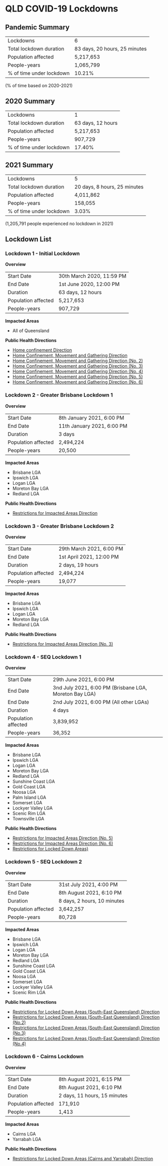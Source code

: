 # QLD COVID-19 Lockdowns

## Pandemic Summary

|   |   |
|---|---|
Lockdowns | 6
Total lockdown duration | 83 days, 20 hours, 25 minutes
Population affected | 5,217,653
People-years | 1,065,799
% of time under lockdown | 10.21%

(% of time based on 2020-2021)

## 2020 Summary

|   |   |
|---|---|
Lockdowns | 1
Total lockdown duration | 63 days, 12 hours
Population affected | 5,217,653
People-years | 907,729
% of time under lockdown | 17.40%

## 2021 Summary

|   |   |
|---|---|
Lockdowns | 5
Total lockdown duration | 20 days, 8 hours, 25 minutes
Population affected | 4,011,862 
People-years | 158,055
% of time under lockdown | 3.03%

(1,205,791 people experienced no lockdown in 2021)

## Lockdown List

### Lockdown 1 - Initial Lockdown

**Overview**

|   |   |
|---|---|
Start Date | 30th March 2020, 11:59 PM
End Date | 1st June 2020, 12:00 PM
Duration | 63 days, 12 hours
Population affected | 5,217,653
People-years | 907,729

**Impacted Areas**

 * All of Queensland

**Public Health Directions**

 * [Home confinement Direction](https://www.health.qld.gov.au/system-governance/legislation/cho-public-health-directions-under-expanded-public-health-act-powers/revoked/home-confinement-direction-1)
 * [Home Confinement, Movement and Gathering Direction](https://www.health.qld.gov.au/system-governance/legislation/cho-public-health-directions-under-expanded-public-health-act-powers/revoked/home-confinement-movement-gathering-direction-1)
 * [Home Confinement, Movement and Gathering Direction (No. 2)](https://www.health.qld.gov.au/system-governance/legislation/cho-public-health-directions-under-expanded-public-health-act-powers/revoked/home-confinement-movement-gathering-direction-2)
 * [Home Confinement, Movement and Gathering Direction (No. 3)](https://www.health.qld.gov.au/system-governance/legislation/cho-public-health-directions-under-expanded-public-health-act-powers/revoked/home-confinement-movement-gathering-direction-3)
 * [Home Confinement, Movement and Gathering Direction (No. 4)](https://www.health.qld.gov.au/system-governance/legislation/cho-public-health-directions-under-expanded-public-health-act-powers/revoked/home-confinement-movement-gathering-direction-4)
 * [Home Confinement, Movement and Gathering Direction (No. 5)](https://www.health.qld.gov.au/system-governance/legislation/cho-public-health-directions-under-expanded-public-health-act-powers/revoked/home-confinement-movement-gathering-direction-5)
 * [Home Confinement, Movement and Gathering Direction (No. 6)](https://www.health.qld.gov.au/system-governance/legislation/cho-public-health-directions-under-expanded-public-health-act-powers/revoked/home-confinement-movement-gathering-direction-6)

### Lockdown 2 - Greater Brisbane Lockdown 1

**Overview**

|   |   |
|---|---|
Start Date | 8th January 2021, 6:00 PM
End Date | 11th January 2021, 6:00 PM
Duration | 3 days
Population affected | 2,494,224
People-years | 20,500

**Impacted Areas**

 * Brisbane LGA
 * Ipswich LGA
 * Logan LGA
 * Moreton Bay LGA
 * Redland LGA

**Public Health Directions**

 * [Restrictions for Impacted Areas Direction](https://www.health.qld.gov.au/system-governance/legislation/cho-public-health-directions-under-expanded-public-health-act-powers/revoked/restrictions-impacted-areas)

### Lockdown 3 - Greater Brisbane Lockdown 2

**Overview**

|   |   |
|---|---|
Start Date | 29th March 2021, 6:00 PM
End Date | 1st April 2021, 12:00 PM
Duration | 2 days, 19 hours
Population affected | 2,494,224
People-years | 19,077

**Impacted Areas**

 * Brisbane LGA
 * Ipswich LGA
 * Logan LGA
 * Moreton Bay LGA
 * Redland LGA

**Public Health Directions**

 * [Restrictions for Impacted Areas Direction (No. 3)](https://www.health.qld.gov.au/system-governance/legislation/cho-public-health-directions-under-expanded-public-health-act-powers/revoked/restrictions-impacted-areas-3)

### Lockdown 4 - SEQ Lockdown 1

**Overview**

|   |   |
|---|---|
Start Date | 29th June 2021, 6:00 PM
End Date | 3nd July 2021, 6:00 PM (Brisbane LGA, Moreton Bay LGA)
End Date | 2nd July 2021, 6:00 PM (All other LGAs)
Duration | 4 days
Population affected | 3,839,952
People-years | 36,352

**Impacted Areas**

 * Brisbane LGA
 * Ipswich LGA
 * Logan LGA
 * Moreton Bay LGA
 * Redland LGA
 * Sunshine Coast LGA
 * Gold Coast LGA
 * Noosa LGA
 * Palm Island LGA
 * Somerset LGA
 * Lockyer Valley LGA
 * Scenic Rim LGA
 * Townsville LGA

**Public Health Directions**

 * [Restrictions for Impacted Areas Direction (No. 5)](https://www.health.qld.gov.au/system-governance/legislation/cho-public-health-directions-under-expanded-public-health-act-powers/revoked/restrictions-impacted-areas-5)
 * [Restrictions for Impacted Areas Direction (No. 6)](https://www.health.qld.gov.au/system-governance/legislation/cho-public-health-directions-under-expanded-public-health-act-powers/revoked/restrictions-impacted-areas4)
 * [Restrictions for Locked Down Areas)](https://www.health.qld.gov.au/system-governance/legislation/cho-public-health-directions-under-expanded-public-health-act-powers/revoked/revoked-restrictions-for-locked-down-areas)

### Lockdown 5 - SEQ Lockdown 2

**Overview**

|   |   |
|---|---|
Start Date | 31st July 2021, 4:00 PM
End Date | 8th August 2021, 6:10 PM
Duration | 8 days, 2 hours, 10 minutes
Population affected | 3,642,257
People-years | 80,728

**Impacted Areas**

 * Brisbane LGA
 * Ipswich LGA
 * Logan LGA
 * Moreton Bay LGA
 * Redland LGA
 * Sunshine Coast LGA
 * Gold Coast LGA
 * Noosa LGA
 * Somerset LGA
 * Lockyer Valley LGA
 * Scenic Rim LGA

**Public Health Directions**

 * [Restrictions for Locked Down Areas (South-East Queensland) Direction](https://www.health.qld.gov.au/system-governance/legislation/cho-public-health-directions-under-expanded-public-health-act-powers/revoked/restrictions-for-locked-down-areas-1)
 * [Restrictions for Locked Down Areas (South-East Queensland) Direction (No.2)](https://www.health.qld.gov.au/system-governance/legislation/cho-public-health-directions-under-expanded-public-health-act-powers/revoked/restrictions-for-locked-down-areas-2)
 * [Restrictions for Locked Down Areas (South-East Queensland) Direction (No.3)](https://www.health.qld.gov.au/system-governance/legislation/cho-public-health-directions-under-expanded-public-health-act-powers/revoked/restrictions-for-locked-down-areas-3)
 * [Restrictions for Locked Down Areas (South-East Queensland) Direction (No.4)](https://www.health.qld.gov.au/system-governance/legislation/cho-public-health-directions-under-expanded-public-health-act-powers/revoked/restrictions-for-locked-down-areas)

### Lockdown 6 - Cairns Lockdown

**Overview**

|   |   |
|---|---|
Start Date | 8th August 2021, 6:15 PM
End Date | 8th August 2021, 6:10 PM
Duration | 2 days, 11 hours, 15 minutes
Population affected | 171,910
People-years | 1,413

**Impacted Areas**

 * Cairns LGA
 * Yarrabah LGA

**Public Health Directions**

 * [Restrictions for Locked Down Areas (Cairns and Yarrabah) Direction](https://www.health.qld.gov.au/system-governance/legislation/cho-public-health-directions-under-expanded-public-health-act-powers/revoked/restrictions-for-locked-down-areas-cairns)